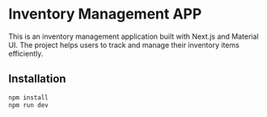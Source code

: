 # Inventory Management APP

This is an inventory management application built with Next.js and Material UI. The project helps users to track and manage their inventory items efficiently.

## Installation

```bash
npm install
npm run dev
